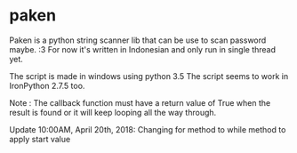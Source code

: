 # paken
Paken is a python string scanner lib that can be use to scan password maybe. :3
For now it's written in Indonesian and only run in single thread yet.

The script is made in windows using python 3.5
The script seems to work in IronPython 2.7.5 too.

Note :
  The callback function must have a return value of True when the result is found or it will keep looping all the way through.
  
  
  
Update 10:00AM, April 20th, 2018:
  Changing for method to while method to apply start value
  

